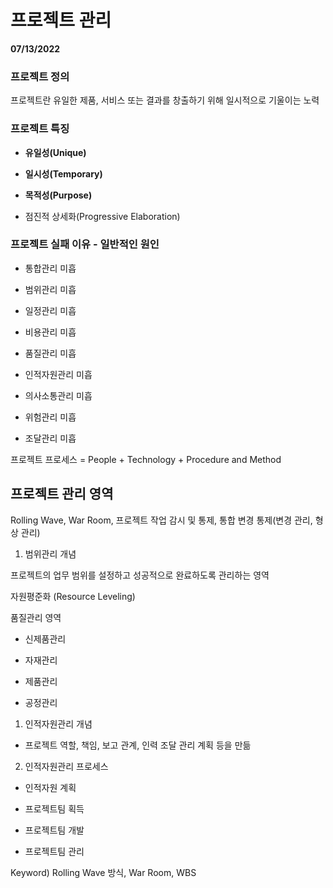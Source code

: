 # 프로젝트 관리
**07/13/2022**

### 프로젝트 정의

프로젝트란 유일한 제품, 서비스 또는 결과를 창출하기 위해 일시적으로 기울이는 노력

### 프로젝트 특징

- **유일성(Unique)**
  
- **일시성(Temporary)**
  
- **목적성(Purpose)**
  
- 점진적 상세화(Progressive Elaboration)
  

### 프로젝트 실패 이유 - 일반적인 원인

- 통합관리 미흡
  
- 범위관리 미흡
  
- 일정관리 미흡
  
- 비용관리 미흡
  
- 품질관리 미흡
  
- 인적자원관리 미흡
  
- 의사소통관리 미흡
  
- 위험관리 미흡
  
- 조달관리 미흡
  

프로젝트 프로세스 = People + Technology + Procedure and Method

## 프로젝트 관리 영역

Rolling Wave, War Room, 프로젝트 작업 감시 및 통제, 통합 변경 통제(변경 관리, 형상 관리)

1. 범위관리 개념
  

프로젝트의 업무 범위를 설정하고 성공적으로 완료하도록 관리하는 영역

자원평준화 (Resource Leveling)

품질관리 영역

- 신제품관리
  
- 자재관리
  
- 제품관리
  
- 공정관리
  

1. 인적자원관리 개념
  

- 프로젝트 역할, 책임, 보고 관계, 인력 조달 관리 계획 등을 만듦
  

2. 인적자원관리 프로세스
  

- 인적자원 계획
  
- 프로젝트팀 획득
  
- 프로젝트팀 개발
  
- 프로젝트팀 관리
  

Keyword) Rolling Wave 방식, War Room, WBS